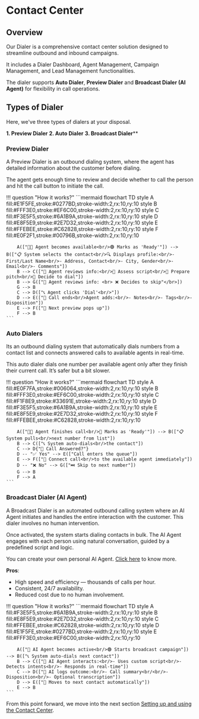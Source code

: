 # Contact Center

## Overview

Our Dialer is a comprehensive contact center solution designed to streamline outbound and inbound campaigns.

It includes a Dialer Dashboard, Agent Management, Campaign Management, and Lead Management functionalities.

The dialer supports **Auto Dialer**, **Preview Dialer** and **Broadcast Dialer (AI Agent)** for flexibility in call operations.

## Types of Dialer

Here, we've three types of dialers at your disposal.

**1. Preview Dialer**
**2. Auto Dialer**
**3. Broadcast Dialer****

### Preview Dialer

A Preview Dialer is an outbound dialing system, where the agent has detailed information about the customer before dialing.

The agent gets enough time to review and decide whether to call the person and hit the call button to initiate the call.

!!! question "How it works?"
    ```mermaid
    flowchart TD
        style A fill:#E1F5FE,stroke:#0277BD,stroke-width:2,rx:10,ry:10
        style B fill:#FFF3E0,stroke:#EF6C00,stroke-width:2,rx:10,ry:10
        style C fill:#F3E5F5,stroke:#6A1B9A,stroke-width:2,rx:10,ry:10
        style D fill:#E8F5E9,stroke:#2E7D32,stroke-width:2,rx:10,ry:10
        style E fill:#FFEBEE,stroke:#C62828,stroke-width:2,rx:10,ry:10
        style F fill:#E0F2F1,stroke:#00796B,stroke-width:2,rx:10,ry:10

        A(["👩‍💼 Agent becomes available<br/>🟢 Marks as 'Ready'"]) --> B(["📋 System selects the contact<br/>🔍 Displays profile:<br/>- First/Last Name<br/>- Address, Contact<br/>- City, Gender<br/>- Email<br/>- Comments"])
        B --> C(["🧠 Agent reviews info:<br/>📜 Assess script<br/>🎯 Prepare pitch<br/>🤳 Decide to dial"])
        B --> G(["🧠 Agent reviews info: <br> ❌ Decides to skip"</br>])
        G --> B
        C --> D(["📞 Agent clicks 'Dial'<br/>"])
        D --> E(["📝 Call ends<br/>Agent adds:<br/>- Notes<br/>- Tags<br/>- Disposition"])
        E --> F(["🔄 Next preview pops up"])
        F --> B
    ```

### **Auto Dialers**

 Its an outbound dialing system that automatically dials numbers from a contact list and connects answered calls to available agents in real-time.

This auto dialer dials one number per available agent only after they finish their current call. It’s safer but a bit slower.

!!! question "How it works?"
    ```mermaid
    flowchart TD
        style A fill:#E0F7FA,stroke:#006064,stroke-width:2,rx:10,ry:10
        style B fill:#FFF3E0,stroke:#EF6C00,stroke-width:2,rx:10,ry:10
        style C fill:#F1F8E9,stroke:#33691E,stroke-width:2,rx:10,ry:10
        style D fill:#F3E5F5,stroke:#6A1B9A,stroke-width:2,rx:10,ry:10
        style E fill:#E8F5E9,stroke:#2E7D32,stroke-width:2,rx:10,ry:10
        style F fill:#FFEBEE,stroke:#C62828,stroke-width:2,rx:10,ry:10

        A(["👩‍💼 Agent finishes call<br/>🔄 Marks as 'Ready'"]) --> B(["📋 System pulls<br/>next number from list"])
        B --> C(["📞 System auto-dials<br/>the contact"])
        C --> D{"📲 Call Answered?"}
        D -- "✅ Yes" --> E(["Call enters the queue"])
        E --> F(["🤝 Connect call<br/>to the available agent immediately"])
        D -- "❌ No" --> G(["⏭️ Skip to next number"])
        G --> B
        F --> A
    ```

### Broadcast Dialer (AI Agent)

A Broadcast Dialer is an automated outbound calling system where an AI Agent initiates and handles the entire interaction with the customer. This dialer involves no human intervention.

Once activated, the system starts dialing contacts in bulk. The AI Agent engages with each person using natural conversation, guided by a predefined script and logic.

You can create your own personal AI Agent. [Click here](https://docs.connexcs.com/class5/ai-agent/) to know more.

**Pros**:

+ High speed and efficiency — thousands of calls per hour.
+ Consistent, 24/7 availability.
+ Reduced cost due to no human involvement.

!!! question "How it works?"
    ```mermaid
    flowchart TD
        style A fill:#F3E5F5,stroke:#6A1B9A,stroke-width:2,rx:10,ry:10
        style B fill:#E8F5E9,stroke:#2E7D32,stroke-width:2,rx:10,ry:10
        style C fill:#FFEBEE,stroke:#C62828,stroke-width:2,rx:10,ry:10
        style D fill:#E1F5FE,stroke:#0277BD,stroke-width:2,rx:10,ry:10
        style E fill:#FFF3E0,stroke:#EF6C00,stroke-width:2,rx:10,ry:10

        A(["🤖 AI Agent becomes active<br/>🟢 Starts broadcast campaign"]) --> B(["📞 System auto-dials next contact"])
        B --> C(["🧠 AI Agent interacts:<br/>- Uses custom script<br/>- Detects intents<br/>- Responds in real-time"])
        C --> D(["📝 AI logs outcome:<br/>- Call summary<br/<br/>- Disposition<br/>- Optional transcription"])
        D --> E(["🔄 Moves to next contact automatically"])
        E --> B
    ``` 

From this point forward, we move into the next section [Setting up and using the Contact Center](https://bani-contact-center--connexcs-docs.netlify.app/customer-portal/cp-cc-install/).
